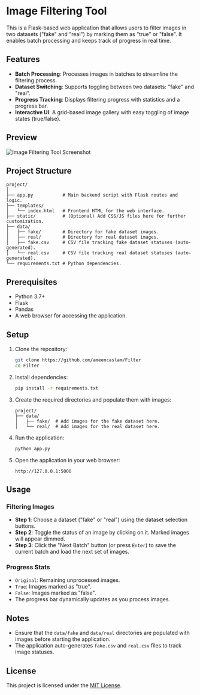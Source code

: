 
# Image Filtering Tool

This is a Flask-based web application that allows users to filter images in two datasets ("fake" and "real") by marking them as "true" or "false". It enables batch processing and keeps track of progress in real time. 

## Features

- **Batch Processing**: Processes images in batches to streamline the filtering process.
- **Dataset Switching**: Supports toggling between two datasets: "fake" and "real".
- **Progress Tracking**: Displays filtering progress with statistics and a progress bar.
- **Interactive UI**: A grid-based image gallery with easy toggling of image states (true/false).

## Preview

![Image Filtering Tool Screenshot](https://i.postimg.cc/5NvH4JGf/Screenshot-20241122-120055.png)

## Project Structure

```plaintext
project/
│
├── app.py           # Main backend script with Flask routes and logic.
├── templates/
│   └── index.html   # Frontend HTML for the web interface.
├── static/          # (Optional) Add CSS/JS files here for further customization.
├── data/
│   ├── fake/        # Directory for fake dataset images.
│   ├── real/        # Directory for real dataset images.
│   ├── fake.csv     # CSV file tracking fake dataset statuses (auto-generated).
│   └── real.csv     # CSV file tracking real dataset statuses (auto-generated).
└── requirements.txt # Python dependencies.
```

## Prerequisites

- Python 3.7+
- Flask
- Pandas
- A web browser for accessing the application.

## Setup

1. Clone the repository:
    ```bash
    git clone https://github.com/ameencaslam/Filter
    cd Filter
    ```

2. Install dependencies:
    ```bash
    pip install -r requirements.txt
    ```

3. Create the required directories and populate them with images:
    ```plaintext
    project/
    ├── data/
    │   ├── fake/  # Add images for the fake dataset here.
    │   └── real/  # Add images for the real dataset here.
    ```

4. Run the application:
    ```bash
    python app.py
    ```

5. Open the application in your web browser:
    ```plaintext
    http://127.0.0.1:5000
    ```

## Usage

### Filtering Images
- **Step 1**: Choose a dataset ("fake" or "real") using the dataset selection buttons.
- **Step 2**: Toggle the status of an image by clicking on it. Marked images will appear dimmed.
- **Step 3**: Click the "Next Batch" button (or press `Enter`) to save the current batch and load the next set of images.

### Progress Stats
- `Original`: Remaining unprocessed images.
- `True`: Images marked as "true".
- `False`: Images marked as "false".
- The progress bar dynamically updates as you process images.

## Notes

- Ensure that the `data/fake` and `data/real` directories are populated with images before starting the application.
- The application auto-generates `fake.csv` and `real.csv` files to track image statuses.

## License

This project is licensed under the [MIT License](LICENSE).

